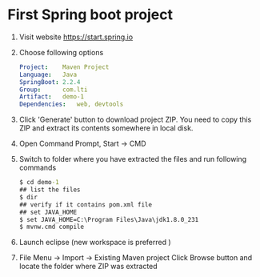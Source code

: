 # First Spring boot project

1. Visit website https://start.spring.io

2. Choose following options
    ```yml
    Project:    Maven Project
    Language:   Java
    SpringBoot: 2.2.4
    Group:      com.lti
    Artifact:   demo-1
    Dependencies:   web, devtools
    ```

3.  Click 'Generate' button to download project ZIP. You need to copy this ZIP and extract its contents somewhere in local disk.

4.  Open Command Prompt, Start -> CMD 

5.  Switch to folder where you have extracted the files and run following commands

    ```cmd
    $ cd demo-1
    ## list the files
    $ dir
    ## verify if it contains pom.xml file
    ## set JAVA_HOME
    $ set JAVA_HOME=C:\Program Files\Java\jdk1.8.0_231
    $ mvnw.cmd compile
    ```

6.  Launch eclipse (new workspace is preferred )

7.  File Menu -> Import -> Existing Maven project 
        Click Browse button and locate the folder where ZIP was extracted


